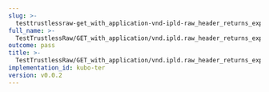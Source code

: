 ```yaml
---
slug: >-
  testtrustlessraw-get_with_application-vnd-ipld-raw_header_returns_expected_caching_headers
full_name: >-
  TestTrustlessRaw/GET_with_application/vnd.ipld.raw_header_returns_expected_caching_headers
outcome: pass
title: >-
  TestTrustlessRaw/GET_with_application/vnd.ipld.raw_header_returns_expected_caching_headers
implementation_id: kubo-ter
version: v0.0.2
---
```


